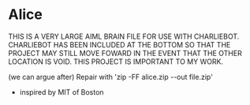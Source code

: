 # Alice
THIS IS A VERY LARGE AIML BRAIN FILE FOR USE WITH CHARLIEBOT.
CHARLIEBOT HAS BEEN INCLUDED AT THE BOTTOM SO THAT THE PROJECT 
MAY STILL MOVE FOWARD IN THE EVENT THAT THE OTHER LOCATION IS VOID.
THIS PROJECT IS IMPORTANT TO MY WORK. 

(we can argue after)
Repair with
'zip -FF alice.zip --out file.zip'

- inspired by MIT of Boston
